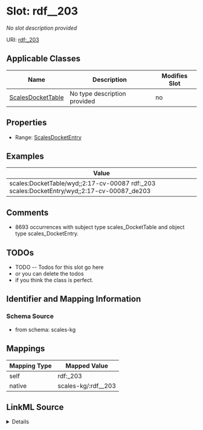 

# Slot: rdf__203


_No slot description provided_





URI: [rdf:_203](http://www.w3.org/1999/02/22-rdf-syntax-ns#_203)



<!-- no inheritance hierarchy -->





## Applicable Classes

| Name | Description | Modifies Slot |
| --- | --- | --- |
| [ScalesDocketTable](../classes/ScalesDocketTable.md) | No type description provided |  no  |







## Properties

* Range: [ScalesDocketEntry](../classes/ScalesDocketEntry.md)






## Examples

| Value |
| --- |
| scales:DocketTable/wyd;;2:17-cv-00087 rdf:_203 scales:DocketEntry/wyd;;2:17-cv-00087_de203 |

## Comments

* 8693 occurrences with subject type scales_DocketTable and object type scales_DocketEntry.

## TODOs

* TODO -- Todos for this slot go here
* or you can delete the todos
* if you think the class is perfect.

## Identifier and Mapping Information







### Schema Source


* from schema: scales-kg




## Mappings

| Mapping Type | Mapped Value |
| ---  | ---  |
| self | rdf:_203 |
| native | scales-kg/:rdf__203 |




## LinkML Source

<details>
```yaml
name: rdf__203
description: No slot description provided
todos:
- TODO -- Todos for this slot go here
- or you can delete the todos
- if you think the class is perfect.
comments:
- 8693 occurrences with subject type scales_DocketTable and object type scales_DocketEntry.
examples:
- value: scales:DocketTable/wyd;;2:17-cv-00087 rdf:_203 scales:DocketEntry/wyd;;2:17-cv-00087_de203
from_schema: scales-kg
rank: 1000
slot_uri: rdf:_203
alias: rdf__203
domain_of:
- scales_DocketTable
range: scales_DocketEntry

```
</details>